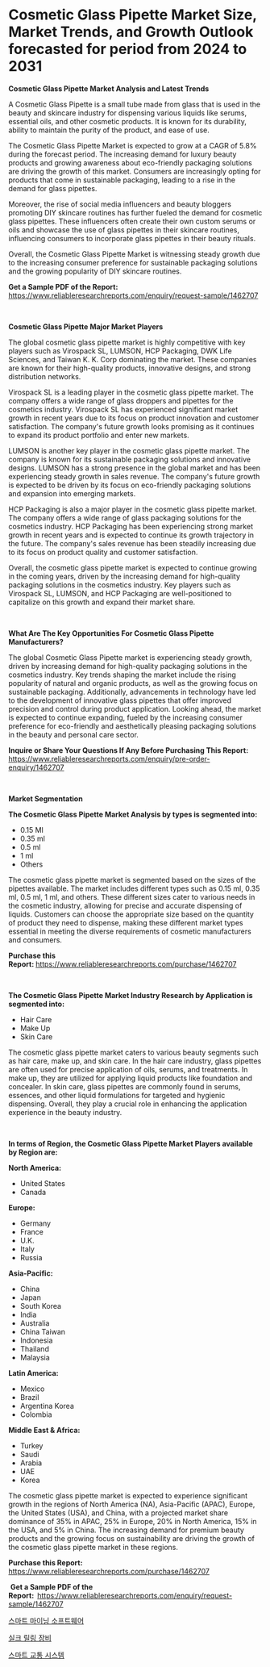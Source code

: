 <p><h1>Cosmetic Glass Pipette Market Size, Market Trends, and Growth Outlook forecasted for period from 2024 to 2031</h1></p><p><strong>Cosmetic Glass Pipette Market Analysis and Latest Trends</strong></p>
<p><p>A Cosmetic Glass Pipette is a small tube made from glass that is used in the beauty and skincare industry for dispensing various liquids like serums, essential oils, and other cosmetic products. It is known for its durability, ability to maintain the purity of the product, and ease of use. </p><p>The Cosmetic Glass Pipette Market is expected to grow at a CAGR of 5.8% during the forecast period. The increasing demand for luxury beauty products and growing awareness about eco-friendly packaging solutions are driving the growth of this market. Consumers are increasingly opting for products that come in sustainable packaging, leading to a rise in the demand for glass pipettes. </p><p>Moreover, the rise of social media influencers and beauty bloggers promoting DIY skincare routines has further fueled the demand for cosmetic glass pipettes. These influencers often create their own custom serums or oils and showcase the use of glass pipettes in their skincare routines, influencing consumers to incorporate glass pipettes in their beauty rituals. </p><p>Overall, the Cosmetic Glass Pipette Market is witnessing steady growth due to the increasing consumer preference for sustainable packaging solutions and the growing popularity of DIY skincare routines.</p></p>
<p><strong>Get a Sample PDF of the Report:&nbsp;</strong> <a href="https://www.reliableresearchreports.com/enquiry/request-sample/1462707">https://www.reliableresearchreports.com/enquiry/request-sample/1462707</a></p>
<p>&nbsp;</p>
<p><strong>Cosmetic Glass Pipette Major Market Players</strong></p>
<p><p>The global cosmetic glass pipette market is highly competitive with key players such as Virospack SL, LUMSON, HCP Packaging, DWK Life Sciences, and Taiwan K. K. Corp dominating the market. These companies are known for their high-quality products, innovative designs, and strong distribution networks.</p><p>Virospack SL is a leading player in the cosmetic glass pipette market. The company offers a wide range of glass droppers and pipettes for the cosmetics industry. Virospack SL has experienced significant market growth in recent years due to its focus on product innovation and customer satisfaction. The company's future growth looks promising as it continues to expand its product portfolio and enter new markets.</p><p>LUMSON is another key player in the cosmetic glass pipette market. The company is known for its sustainable packaging solutions and innovative designs. LUMSON has a strong presence in the global market and has been experiencing steady growth in sales revenue. The company's future growth is expected to be driven by its focus on eco-friendly packaging solutions and expansion into emerging markets.</p><p>HCP Packaging is also a major player in the cosmetic glass pipette market. The company offers a wide range of glass packaging solutions for the cosmetics industry. HCP Packaging has been experiencing strong market growth in recent years and is expected to continue its growth trajectory in the future. The company's sales revenue has been steadily increasing due to its focus on product quality and customer satisfaction.</p><p>Overall, the cosmetic glass pipette market is expected to continue growing in the coming years, driven by the increasing demand for high-quality packaging solutions in the cosmetics industry. Key players such as Virospack SL, LUMSON, and HCP Packaging are well-positioned to capitalize on this growth and expand their market share.</p></p>
<p>&nbsp;</p>
<p><strong>What Are The Key Opportunities For Cosmetic Glass Pipette Manufacturers?</strong></p>
<p><p>The global Cosmetic Glass Pipette market is experiencing steady growth, driven by increasing demand for high-quality packaging solutions in the cosmetics industry. Key trends shaping the market include the rising popularity of natural and organic products, as well as the growing focus on sustainable packaging. Additionally, advancements in technology have led to the development of innovative glass pipettes that offer improved precision and control during product application. Looking ahead, the market is expected to continue expanding, fueled by the increasing consumer preference for eco-friendly and aesthetically pleasing packaging solutions in the beauty and personal care sector.</p></p>
<p><strong>Inquire or Share Your Questions If Any Before Purchasing This Report:</strong> <a href="https://www.reliableresearchreports.com/enquiry/pre-order-enquiry/1462707">https://www.reliableresearchreports.com/enquiry/pre-order-enquiry/1462707</a></p>
<p>&nbsp;</p>
<p><strong>Market Segmentation</strong></p>
<p><strong>The Cosmetic Glass Pipette Market Analysis by types is segmented into:</strong></p>
<p><ul><li>0.15 Ml</li><li>0.35 ml</li><li>0.5 ml</li><li>1 ml</li><li>Others</li></ul></p>
<p><p>The cosmetic glass pipette market is segmented based on the sizes of the pipettes available. The market includes different types such as 0.15 ml, 0.35 ml, 0.5 ml, 1 ml, and others. These different sizes cater to various needs in the cosmetic industry, allowing for precise and accurate dispensing of liquids. Customers can choose the appropriate size based on the quantity of product they need to dispense, making these different market types essential in meeting the diverse requirements of cosmetic manufacturers and consumers.</p></p>
<p><strong>Purchase this Report:&nbsp;</strong><a href="https://www.reliableresearchreports.com/purchase/1462707">https://www.reliableresearchreports.com/purchase/1462707</a></p>
<p>&nbsp;</p>
<p><strong>The Cosmetic Glass Pipette Market Industry Research by Application is segmented into:</strong></p>
<p><ul><li>Hair Care</li><li>Make Up</li><li>Skin Care</li></ul></p>
<p><p>The cosmetic glass pipette market caters to various beauty segments such as hair care, make up, and skin care. In the hair care industry, glass pipettes are often used for precise application of oils, serums, and treatments. In make up, they are utilized for applying liquid products like foundation and concealer. In skin care, glass pipettes are commonly found in serums, essences, and other liquid formulations for targeted and hygienic dispensing. Overall, they play a crucial role in enhancing the application experience in the beauty industry.</p></p>
<p>&nbsp;</p>
<p><strong>In terms of Region, the Cosmetic Glass Pipette Market Players available by Region are:</strong></p>
<p>
    <p> <strong> North America: </strong>
        <ul>
            <li>United States</li>
            <li>Canada</li>
        </ul>
        </p> 
    <p> <strong> Europe: </strong>
        <ul>
            <li>Germany</li>
            <li>France</li>
            <li>U.K.</li>
            <li>Italy</li>
            <li>Russia</li>
        </ul>
        </p> 
    <p> <strong> Asia-Pacific: </strong>
        <ul>
            <li>China</li>
            <li>Japan</li>
            <li>South Korea</li>
            <li>India</li>
            <li>Australia</li>
            <li>China Taiwan</li>
            <li>Indonesia</li>
            <li>Thailand</li>
            <li>Malaysia</li>
        </ul>
        </p> 
    <p> <strong> Latin America: </strong>
        <ul>
            <li>Mexico</li>
            <li>Brazil</li>
            <li>Argentina Korea</li>
            <li>Colombia</li>
        </ul>
        </p> 
    <p> <strong> Middle East & Africa: </strong>
        <ul>
            <li>Turkey</li>
            <li>Saudi</li>
            <li>Arabia</li>
            <li>UAE</li>
            <li>Korea</li>
        </ul>
    </p>
    </p>
<p><p>The cosmetic glass pipette market is expected to experience significant growth in the regions of North America (NA), Asia-Pacific (APAC), Europe, the United States (USA), and China, with a projected market share dominance of 35% in APAC, 25% in Europe, 20% in North America, 15% in the USA, and 5% in China. The increasing demand for premium beauty products and the growing focus on sustainability are driving the growth of the cosmetic glass pipette market in these regions.</p></p>
<p><strong>Purchase this Report: </strong><a href="https://www.reliableresearchreports.com/purchase/1462707">https://www.reliableresearchreports.com/purchase/1462707</a></p>
<p>&nbsp;<strong>Get a Sample PDF of the Report:&nbsp;&nbsp;</strong><a href="https://www.reliableresearchreports.com/enquiry/request-sample/1462707">https://www.reliableresearchreports.com/enquiry/request-sample/1462707</a></p>
<p><strong></strong></p>
<p><p><a href="https://github.com/royErdmtyan906778/Market-Research-Report-List-1/blob/main/18652596382.md">스마트 마이닝 소프트웨어</a></p><p><a href="https://github.com/vsap75a286l/Market-Research-Report-List-1/blob/main/83222276380.md">실크 릴링 장비</a></p><p><a href="https://github.com/Maeennan456456/Market-Research-Report-List-1/blob/main/84520836381.md">스마트 교통 시스템</a></p></p>